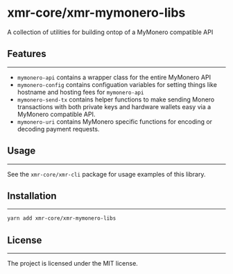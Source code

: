 # xmr-core/xmr-mymonero-libs

A collection of utilities for building ontop of a MyMonero compatible API

## Features

---

-   `mymonero-api` contains a wrapper class for the entire MyMonero API
-   `mymonero-config` contains configuation variables for setting things like hostname and hosting fees for `mymonero-api`
-   `mymonero-send-tx` contains helper functions to make sending Monero transactions with both private keys and hardware wallets easy via a MyMonero compatible API.
-   `mymonero-uri` contains MyMonero specific functions for encoding or decoding payment requests.

## Usage

---

See the `xmr-core/xmr-cli` package for usage examples of this library.

## Installation

---

```sh
yarn add xmr-core/xmr-mymonero-libs
```

## License

---

The project is licensed under the MIT license.
